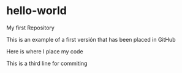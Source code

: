 # hello-world
My first Repository

This is an example of a first versión that has been placed in GitHub

Here is where I place my code


This is a third line for commiting

